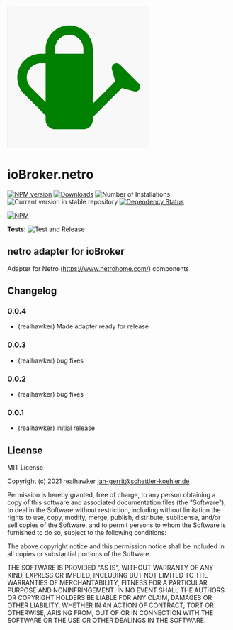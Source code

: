 ![Logo](admin/netro.png)

# ioBroker.netro

[![NPM version](https://img.shields.io/npm/v/iobroker.netro.svg)](https://www.npmjs.com/package/iobroker.netro)
[![Downloads](https://img.shields.io/npm/dm/iobroker.netro.svg)](https://www.npmjs.com/package/iobroker.netro)
![Number of Installations](https://iobroker.live/badges/netro-installed.svg)
![Current version in stable repository](https://iobroker.live/badges/netro-stable.svg)
[![Dependency Status](https://img.shields.io/david/realhawker/iobroker.netro.svg)](https://david-dm.org/realhawker/iobroker.netro)

[![NPM](https://nodei.co/npm/iobroker.netro.png?downloads=true)](https://nodei.co/npm/iobroker.netro/)

**Tests:** ![Test and Release](https://github.com/realhawker/ioBroker.netro/workflows/Test%20and%20Release/badge.svg)

## netro adapter for ioBroker

Adapter for Netro (https://www.netrohome.com/) components

## Changelog

<!--
    Placeholder for the next version (at the beginning of the line):
    ### **WORK IN PROGRESS**
-->

### 0.0.4

-   (realhawker) Made adapter ready for release

### 0.0.3

-   (realhawker) bug fixes

### 0.0.2

-   (realhawker) bug fixes

### 0.0.1

-   (realhawker) initial release

## License

MIT License

Copyright (c) 2021 realhawker <jan-gerrit@schettler-koehler.de>

Permission is hereby granted, free of charge, to any person obtaining a copy
of this software and associated documentation files (the "Software"), to deal
in the Software without restriction, including without limitation the rights
to use, copy, modify, merge, publish, distribute, sublicense, and/or sell
copies of the Software, and to permit persons to whom the Software is
furnished to do so, subject to the following conditions:

The above copyright notice and this permission notice shall be included in all
copies or substantial portions of the Software.

THE SOFTWARE IS PROVIDED "AS IS", WITHOUT WARRANTY OF ANY KIND, EXPRESS OR
IMPLIED, INCLUDING BUT NOT LIMITED TO THE WARRANTIES OF MERCHANTABILITY,
FITNESS FOR A PARTICULAR PURPOSE AND NONINFRINGEMENT. IN NO EVENT SHALL THE
AUTHORS OR COPYRIGHT HOLDERS BE LIABLE FOR ANY CLAIM, DAMAGES OR OTHER
LIABILITY, WHETHER IN AN ACTION OF CONTRACT, TORT OR OTHERWISE, ARISING FROM,
OUT OF OR IN CONNECTION WITH THE SOFTWARE OR THE USE OR OTHER DEALINGS IN THE
SOFTWARE.
